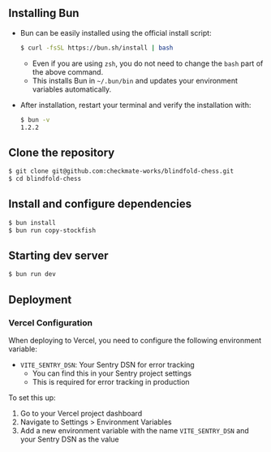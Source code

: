 ## Installing Bun

- Bun can be easily installed using the official install script:
    
    ```bash
    $ curl -fsSL https://bun.sh/install | bash
    ```
    
    - Even if you are using `zsh`, you do not need to change the `bash` part of the above command.
    - This installs Bun in `~/.bun/bin` and updates your environment variables automatically.
- After installation, restart your terminal and verify the installation with:
    
    ```bash
    $ bun -v
    1.2.2
    ```
    
## Clone the repository

```bash
$ git clone git@github.com:checkmate-works/blindfold-chess.git
$ cd blindfold-chess
```

## Install and configure dependencies

```bash
$ bun install
$ bun run copy-stockfish
```

## Starting dev server

```bash
$ bun run dev
```

## Deployment

### Vercel Configuration

When deploying to Vercel, you need to configure the following environment variable:

- `VITE_SENTRY_DSN`: Your Sentry DSN for error tracking
  - You can find this in your Sentry project settings
  - This is required for error tracking in production

To set this up:
1. Go to your Vercel project dashboard
2. Navigate to Settings > Environment Variables
3. Add a new environment variable with the name `VITE_SENTRY_DSN` and your Sentry DSN as the value
